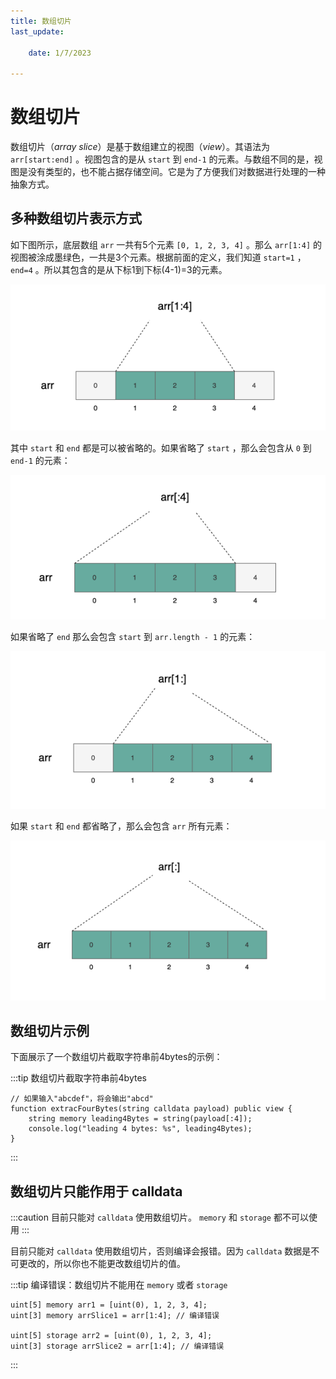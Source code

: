 ```yaml
---
title: 数组切片
last_update:

    date: 1/7/2023

---
```


# 数组切片

数组切片（_array slice_）是基于数组建立的视图（_view_）。其语法为 `arr[start:end]` 。视图包含的是从 `start` 到 `end-1` 的元素。与数组不同的是，视图是没有类型的，也不能占据存储空间。它是为了方便我们对数据进行处理的一种抽象方式。

## 多种数组切片表示方式

如下图所示，底层数组 `arr` 一共有5个元素 `[0, 1, 2, 3, 4]` 。那么 `arr[1:4]` 的视图被涂成墨绿色，一共是3个元素。根据前面的定义，我们知道 `start=1` ， `end=4` 。所以其包含的是从下标1到下标(4-1)=3的元素。

![](./assets/array-slice/3b5e940cbb0b4582b1b4c67df180f61e.png)

其中 `start` 和 `end` 都是可以被省略的。如果省略了 `start` ，那么会包含从 `0` 到 `end-1` 的元素：

![](./assets/array-slice/f007025008ff4121b0d25cf99cd2c1f4.png)

如果省略了 `end` 那么会包含 `start` 到 `arr.length - 1` 的元素：

![](./assets/array-slice/dbe4c8a453814dcf8b34765530343330.png)

如果 `start` 和 `end` 都省略了，那么会包含 `arr` 所有元素：

![](./assets/array-slice/566a7e04f5a24d1880938fd5a9023537.png)

## 数组切片示例

下面展示了一个数组切片截取字符串前4bytes的示例：

:::tip 数组切片截取字符串前4bytes

```solidity
// 如果输入"abcdef"，将会输出"abcd"
function extracFourBytes(string calldata payload) public view {
    string memory leading4Bytes = string(payload[:4]);
    console.log("leading 4 bytes: %s", leading4Bytes);
}
```

:::

##  数组切片只能作用于 calldata 

:::caution
目前只能对 `calldata` 使用数组切片。 `memory` 和 `storage` 都不可以使用
:::

目前只能对 `calldata` 使用数组切片，否则编译会报错。因为 `calldata` 数据是不可更改的，所以你也不能更改数组切片的值。

:::tip 编译错误：数组切片不能用在 `memory` 或者 `storage`

```solidity
uint[5] memory arr1 = [uint(0), 1, 2, 3, 4];
uint[3] memory arrSlice1 = arr[1:4]; // 编译错误

uint[5] storage arr2 = [uint(0), 1, 2, 3, 4];
uint[3] storage arrSlice2 = arr[1:4]; // 编译错误
```

:::
